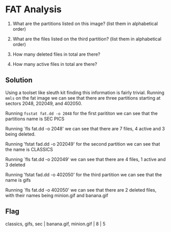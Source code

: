 # FAT Analysis

1. What are the partitions listed on this image? (list them in alphabetical order)

2. What are the files listed on the third partition? (list them in alphabetical order)

3. How many deleted files in total are there?

4. How many active files in total are there?

## Solution

Using a toolset like sleuth kit finding this information is fairly trivial.
Running `mmls` on the fat image we can see that there are three partitions starting at sectors 2048, 202049, and 402050.

Running `fsstat fat.dd -o 2048` for the first parititon we can see that the partitions name is SEC PICS

Running `fls fat.dd -o 2048' we can see that there are 7 files, 4 active and 3 being deleted.

Running 'fstat fad.dd -o 202049' for the second partition we can see that the name is CLASSICS

Running `fls fat.dd -o 202049' we can see that there are 4 files, 1 active and 3 deleted

Running 'fstat fad.dd -o 402050' for the third partition we can see that the name is gifs

Running `fls fat.dd -o 402050' we can see that there are 2 deleted files, with their names being minion.gif and banana.gif

## Flag
classics, gifs, sec | banana.gif, minion.gif | 8 | 5

